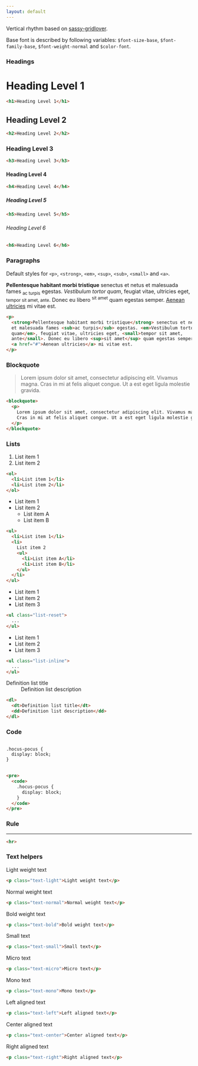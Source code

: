 ```yaml
---
layout: default
---
```


Vertical rhythm based on [sassy-gridlover](https://github.com/hiulit/Sassy-Gridlover).

Base font is described by following variables: `$font-size-base`,
`$font-family-base`, `$font-weight-normal` and `$color-font`.

### Headings

<h1>Heading Level 1</h1>

```html
<h1>Heading Level 1</h1>
```

<h2>Heading Level 2</h2>

```html
<h2>Heading Level 2</h2>
```

<h3>Heading Level 3</h3>

```html
<h3>Heading Level 3</h3>
```

<h4>Heading Level 4</h4>

```html
<h4>Heading Level 4</h4>
```

<h5>Heading Level 5</h5>

```html
<h5>Heading Level 5</h5>
```

<h6>Heading Level 6</h6>

```html
<h6>Heading Level 6</h6>
```

### Paragraphs

Default styles for `<p>`, `<strong>`, `<em>`, `<sup>`, `<sub>`, `<small>`
and `<a>`.

<p>
  <strong>Pellentesque habitant morbi tristique</strong> senectus et netus
  et malesuada fames <sub>ac turpis</sub> egestas. <em>Vestibulum tortor
  quam</em>, feugiat vitae, ultricies eget, <small>tempor sit amet,
  ante</small>. Donec eu libero <sup>sit amet</sup> quam egestas semper.
  <a href="#">Aenean ultricies</a> mi vitae est.
</p>

```html
<p>
  <strong>Pellentesque habitant morbi tristique</strong> senectus et netus
  et malesuada fames <sub>ac turpis</sub> egestas. <em>Vestibulum tortor
  quam</em>, feugiat vitae, ultricies eget, <small>tempor sit amet,
  ante</small>. Donec eu libero <sup>sit amet</sup> quam egestas semper.
  <a href="#">Aenean ultricies</a> mi vitae est.
</p>
```

### Blockquote

<blockquote>
  <p>
    Lorem ipsum dolor sit amet, consectetur adipiscing elit. Vivamus magna.
    Cras in mi at felis aliquet congue. Ut a est eget ligula molestie gravida.
  </p>
</blockquote>

```html
<blockquote>
  <p>
    Lorem ipsum dolor sit amet, consectetur adipiscing elit. Vivamus magna.
    Cras in mi at felis aliquet congue. Ut a est eget ligula molestie gravida.
  </p>
</blockquote>
```

### Lists

<ol>
  <li>List item 1</li>
  <li>List item 2</li>
</ol>

```html
<ol>
  <li>List item 1</li>
  <li>List item 2</li>
</ol>
```

<ul>
  <li>List item 1</li>
  <li>
    List item 2
    <ul>
      <li>List item A</li>
      <li>List item B</li>
    </ul>
  </li>
</ul>

```html
<ul>
  <li>List item 1</li>
  <li>
    List item 2
    <ul>
      <li>List item A</li>
      <li>List item B</li>
    </ul>
  </li>
</ul>
```

<ul class="list-reset">
  <li>List item 1</li>
  <li>List item 2</li>
  <li>List item 3</li>
</ul>

```html
<ul class="list-reset">
  ...
</ul>
```

<ul class="list-inline">
  <li>List item 1</li>
  <li>List item 2</li>
  <li>List item 3</li>
</ul>

```html
<ul class="list-inline">
  ...
</ul>
```

<dl>
  <dt>Definition list title</dt>
  <dd>Definition list description</dd>
</dl>

```html
<dl>
  <dt>Definition list title</dt>
  <dd>Definition list description</dd>
</dl>
```

### Code

<pre>
<code>
.hocus-pocus {
  display: block;
}
</code>
</pre>

```html
<pre>
  <code>
    .hocus-pocus {
      display: block;
    }
  </code>
</pre>
```

### Rule

<hr>

```html
<hr>
```

### Text helpers

<p class="text-light">Light weight text</p>

```html
<p class="text-light">Light weight text</p>
```

<p class="text-normal">Normal weight text</p>

```html
<p class="text-normal">Normal weight text</p>
```

<p class="text-bold">Bold weight text</p>

```html
<p class="text-bold">Bold weight text</p>
```

<p class="text-small">Small text</p>

```html
<p class="text-small">Small text</p>
```

<p class="text-micro">Micro text</p>

```html
<p class="text-micro">Micro text</p>
```

<p class="text-mono">Mono text</p>

```html
<p class="text-mono">Mono text</p>
```

<p class="text-left">Left aligned text</p>

```html
<p class="text-left">Left aligned text</p>
```

<p class="text-center">Center aligned text</p>

```html
<p class="text-center">Center aligned text</p>
```

<p class="text-right">Right aligned text</p>

```html
<p class="text-right">Right aligned text</p>
```
